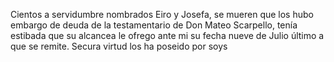 Cientos a servidumbre nombrados Eiro y Josefa, se mueren que los hubo embargo de deuda de la testamentario de Don Mateo Scarpello, tenía estibada que su alcancea le ofrego ante mi su fecha nueve de Julio último a que se remite. Secura virtud los ha poseido por soys